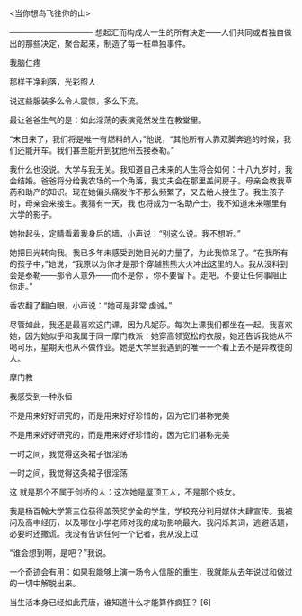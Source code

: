 <当你想鸟飞往你的山>

───────────────
 想起汇而构成人一生的所有决定——人们共同或者独自做出的那些决定，聚合起来，制造了每一桩单独事件。

 我脑仁疼

 那样干净利落，光彩照人

 说这些服装多么令人震惊，多么下流。

 最让爸爸生气的是：如此淫荡的表演竟然发生在教堂里。

 “末日来了，我们将是唯一有燃料的人，”他说，“其他所有人靠双脚奔逃的时候，我们还能开车。我们甚至能开到犹他州去接泰勒。”

 我什么也没说。大学与我无关。我知道自己未来的人生将会如何：十八九岁时，我会结婚。爸爸将分给我农场的一个角落，我丈夫会在那里盖间房子。母亲会教我草药和助产的知识。现在她偏头痛发作不那么频繁了，又去给人接生了。我生孩子时，母亲会来接生。我猜有一天，我 也将成为一名助产士。我不知道未来哪里有大学的影子。

 她抬起头，定睛看着我身后的墙，小声说：“别这么说。我不想听。”

 她把目光转向我。我已多年未感受到她目光的力量了，为此我惊呆了。“在我所有的孩子中，”她说，“我原以为你才是那个穿越熊熊大火冲出这里的人。我从没料到会是泰勒——那令人意外——而不是你 。你不要留下。走吧。不要让任何事阻止你走。”

 香农翻了翻白眼，小声说：“她可是非常 虔诚。”

 尽管如此，我还是最喜欢这门课，因为凡妮莎。每次上课我们都坐在一起。我喜欢她，因为她似乎和我属于同一摩门教派：她穿高领宽松的衣服，她还告诉我她从不喝可乐，星期天也从不做作业。她是大学里我遇到的唯一一个看上去不是异教徒的人。

 摩门教

 我感受到一种永恒

 不是用来好好研究的，而是用来好好珍惜的，因为它们堪称完美

 不是用来好好研究的，而是用来好好珍惜的，因为它们堪称完美

 一时之间，我觉得这条裙子很淫荡

 一时之间，我觉得这条裙子很淫荡

 这 就是那个不属于剑桥的人：这次她是屋顶工人，不是那个妓女。

 我是杨百翰大学第三位获得盖茨奖学金的学生，学校充分利用媒体大肆宣传。我被问及高中经历，以及哪位小学老师对我的成功影响最大。我闪烁其词，逃避话题，必要时还撒谎。我没有告诉任何一个记者，我从没上过

 “谁会想到啊，是吧？”我说。

 一个奇迹会有用：如果我能够上演一场令人信服的重生，我就能从去年说过和做过的一切中解脱出来。

 当生活本身已经如此荒唐，谁知道什么才能算作疯狂？ [6] 

